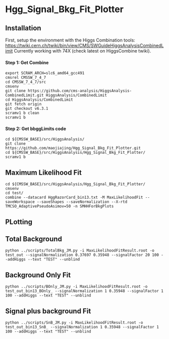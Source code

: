 # Hgg_Signal_Bkg_Fit_Plotter

## Installation
First, setup the environment with the Higgs Combination tools: https://twiki.cern.ch/twiki/bin/view/CMS/SWGuideHiggsAnalysisCombinedLimit
Currently working with 74X (check latest on HiggsCombine twiki).


#### Step 1: Get Combine   

```
export SCRAM_ARCH=slc6_amd64_gcc491
cmsrel CMSSW_7_4_7
cd CMSSW_7_4_7/src
cmsenv
git clone https://github.com/cms-analysis/HiggsAnalysis-CombinedLimit.git HiggsAnalysis/CombinedLimit
cd HiggsAnalysis/CombinedLimit
git fetch origin
git checkout v6.3.1
scramv1 b clean
scramv1 b
```

#### Step 2: Get bbggLimits code    
```
cd ${CMSSW_BASE}/src/HiggsAnalysis/
git clone  https://github.com/maojiajing/Hgg_Signal_Bkg_Fit_Plotter.git
cd ${CMSSW_BASE}/src/HiggsAnalysis/Hgg_Signal_Bkg_Fit_Plotter/
scramv1 b
```
## Maximum Likelihood Fit
```
cd ${CMSSW_BASE}/src/HiggsAnalysis/Hgg_Signal_Bkg_Fit_Plotter/
cmsenv
cd test/
combine --datacard HggRazorCard_bin13.txt -M MaxLikelihoodFit --saveWorkspace --saveShapes --saveNormalization --X-rtd TMCSO_AdaptivePseudoAsimov=50 -n SMHHForBkgPlots
```

## PLotting

## Total Background
```
python ../scripts/TotalBkg_JM.py -i MaxLikelihoodFitResult.root -o test_out --signalNormalization 0.37697 0.35948 --signalFactor 20 100 --addHiggs --text "TEST" --unblind

```

## Background Only Fit
```
python ../scripts/BOnly_JM.py -i MaxLikelihoodFitResult.root -o test_out_bin13_BOnly_ --signalNormalization 1 0.35948 --signalFactor 1 100 --addHiggs --text "TEST" --unblind

```
## Signal plus background Fit 
```
python ../scripts/SnB_JM.py -i MaxLikelihoodFitResult.root -o test_out_bin13_SnB_ --signalNormalization 1 0.35948 --signalFactor 1 100 --addHiggs --text "TEST" --unblind
```
